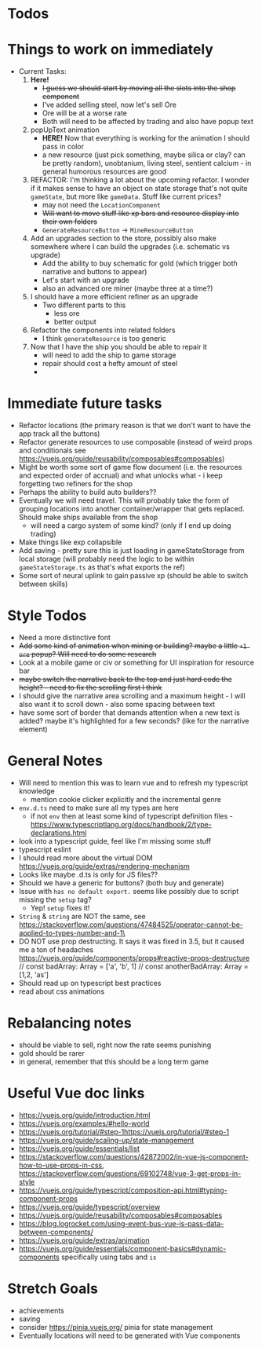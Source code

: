 # Todos

# Things to work on immediately 
* Current Tasks: 
    1. **Here!**  
        - ~~I guess we should start by moving all the slots into the shop component~~
        * I've added selling steel, now let's sell Ore
        * Ore will be at a worse rate
        * Both will need to be affected by trading and also have popup text
    2. popUpText animation
        * **HERE!** Now that everything is working for the animation I should pass in color
        - a new resource (just pick something, maybe silica or clay? can be pretty random), unobtanium, living steel, sentient calcium - in general humorous resources are good
    3. REFACTOR: I'm thinking a lot about the upcoming refactor. I wonder if it makes sense to have an object on state storage that's not quite `gameState`, but more like `gameData`. Stuff like current prices?
        - may not need the `LocationComponent` 
        - ~~Will want to move stuff like xp bars and resource display into their own folders~~
        - `GenerateResourceButton` -> `MineResourceButton`
    3. Add an upgrades section to the store, possibly also make somewhere where I can build the upgrades (i.e. schematic vs upgrade)
        * Add the ability to buy schematic for gold (which trigger both narrative and buttons to appear)
        - Let's start with an upgrade
        - also an advanced ore miner (maybe three at a time?)
    4. I should have a more efficient refiner as an upgrade
        * Two different parts to this
            - less ore
            - better output
    5. Refactor the components into related folders
        - I think `generateResource` is too generic
    6. Now that I have the ship you should be able to repair it
        - will need to add the ship to game storage
        - repair should cost a hefty amount of steel
        - 
# Immediate future tasks
* Refactor locations (the primary reason is that we don't want to have the app track all the buttons)
* Refactor generate resources to use composable (instead of weird props and conditionals
see https://vuejs.org/guide/reusability/composables#composables)
* Might be worth some sort of game flow document (i.e. the resources and expected order of accrual) and what unlocks what - i keep forgetting two refiners for the shop
* Perhaps the ability to build auto builders??
* Eventually we will need travel. This will probably take the form of grouping locations into another container/wrapper that gets replaced. Should make ships available from the shop
    - will need a cargo system of some kind? (only if I end up doing trading)
*  Make things like exp collapsible 
* Add saving - pretty sure this is just loading in gameStateStorage from local storage (will probably need the logic to be within `gameStateStorage.ts` as that's what exports the ref)
* Some sort of neural uplink to gain passive xp (should be able to switch between skills)
    

# Style Todos
* Need a more distinctive font 
* ~~Add some kind of animation when mining or building? maybe a little `+1 ore` popup? Will need to do some research~~
* Look at a mobile game or civ or something for UI inspiration for resource bar
* ~~maybe switch the narrative back to the top and just hard code the height? - need to fix the scrolling first I think~~
* I should give the narrative area scrolling and a maximum height - I will also want it to scroll down - also some spacing between text
* have some sort of border that demands attention when a new text is added? maybe it's highlighted for a few seconds? (like for the narrative element)

# General Notes
* Will need to mention this was to learn vue and to refresh my typescript knowledge 
    - mention cookie clicker explicitly and the incremental genre 
* `env.d.ts` need to make sure all my types are here
    - if not `env` then at least some kind of typescript definition files - https://www.typescriptlang.org/docs/handbook/2/type-declarations.html 
* look into a typescript guide, feel like I'm missing some stuff
* typescript eslint
* I should read more about the virtual DOM https://vuejs.org/guide/extras/rendering-mechanism 
* Looks like maybe .d.ts is only for JS files?? 
* Should we have a generic for buttons? (both buy and generate)
* Issue with `has no default export.` seems like possibly due to script missing the `setup` tag?
    - Yep! `setup` fixes it!
* `String` & `string` are NOT the same, see https://stackoverflow.com/questions/47484525/operator-cannot-be-applied-to-types-number-and-1\
* DO NOT use prop destructing. It says it was fixed in 3.5, but it caused me a ton of headaches https://vuejs.org/guide/components/props#reactive-props-destructure
// const badArray: Array<string> = ['a', 'b', 1]
// const anotherBadArray: Array<number> = [1,2, 'as'] 
* Should read up on typescript best practices
* read about css animations

# Rebalancing notes
* should be viable to sell, right now the rate seems punishing
* gold should be rarer
* in general, remember that this should be a long term game

# Useful Vue doc links
* https://vuejs.org/guide/introduction.html
* https://vuejs.org/examples/#hello-world
* https://vuejs.org/tutorial/#step-1https://vuejs.org/tutorial/#step-1
* https://vuejs.org/guide/scaling-up/state-management
* https://vuejs.org/guide/essentials/list 
* https://stackoverflow.com/questions/42872002/in-vue-js-component-how-to-use-props-in-css, https://stackoverflow.com/questions/69102748/vue-3-get-props-in-style
* https://vuejs.org/guide/typescript/composition-api.html#typing-component-props
* https://vuejs.org/guide/typescript/overview
* https://vuejs.org/guide/reusability/composables#composables
* https://blog.logrocket.com/using-event-bus-vue-js-pass-data-between-components/
* https://vuejs.org/guide/extras/animation
* https://vuejs.org/guide/essentials/component-basics#dynamic-components specifically using tabs and `is`

# Stretch Goals
* achievements
* saving
* consider https://pinia.vuejs.org/ pinia for state management
* Eventually locations will need to be generated with Vue components
